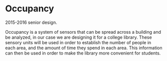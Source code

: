 # Occupancy
2015-2016 senior design. 

Occupancy is a system of sensors that can be spread across a building and be analyzed, in our case we are designing it for a college library. These sensory units will be used in order to establish the number of people in each area, and the amount of time they spend in each area. This information can then be used in order to make the library more convenient for students. 

